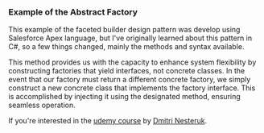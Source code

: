 ### Example of the Abstract Factory

This example of the faceted builder design pattern was develop using Salesforce Apex language, but I've originally learned about this pattern in C#, so a few things changed, mainly the methods and syntax available.

This method provides us with the capacity to enhance system flexibility by constructing factories that yield interfaces, not concrete classes. In the event that our factory must return a different concrete factory, we simply construct a new concrete class that implements the factory interface. This is accomplished by injecting it using the designated method, ensuring seamless operation.

If you're interested in the [udemy course](https://www.udemy.com/course/design-patterns-csharp-dotnet) by [Dmitri Nesteruk](https://www.udemy.com/user/dmitrinesteruk/).
